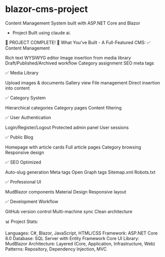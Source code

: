 # blazor-cms-project
Content Management System built with ASP.NET Core and Blazor
- Project Built using claude ai.

🎉 PROJECT COMPLETE! 🎉
What You've Built - A Full-Featured CMS:
✅ Content Management

Rich text WYSIWYG editor
Image insertion from media library
Draft/Published/Archived workflow
Category assignment
SEO meta tags

✅ Media Library

Upload images & documents
Gallery view
File management
Direct insertion into content

✅ Category System

Hierarchical categories
Category pages
Content filtering

✅ User Authentication

Login/Register/Logout
Protected admin panel
User sessions

✅ Public Blog

Homepage with article cards
Full article pages
Category browsing
Responsive design

✅ SEO Optimized

Auto-slug generation
Meta tags
Open Graph tags
Sitemap.xml
Robots.txt

✅ Professional UI

MudBlazor components
Material Design
Responsive layout

✅ Development Workflow

GitHub version control
Multi-machine sync
Clean architecture


📊 Project Stats:

Languages: C#, Blazor, JavaScript, HTML/CSS
Framework: ASP.NET Core 8.0
Database: SQL Server with Entity Framework Core
UI Library: MudBlazor
Architecture: Layered (Core, Application, Infrastructure, Web)
Patterns: Repository, Dependency Injection, MVC
